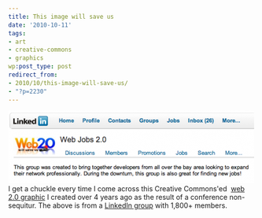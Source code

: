 ```yaml
---
title: This image will save us
date: '2010-10-11'
tags:
- art
- creative-commons
- graphics
wp:post_type: post
redirect_from:
- 2010/10/this-image-will-save-us/
- "?p=2230"
---
```


![](/uploads/2010-10-11-This-image-will-save-us/web2-linked-in-jobs-500x147.png "web2-linkedin-jobs") I get a chuckle every time I come across this Creative Commons'ed  [web 2.0 graphic](https://www.flickr.com/photos/bensheldon/212159782/) I created over 4 years ago as the result of a conference non-sequitur. The above is from a [LinkedIn group](http://www.linkedin.com/groups?about=&gid=1821994) with 1,800+ members.
